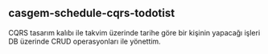 ## casgem-schedule-cqrs-todotist
CQRS tasarım kalıbı ile takvim üzerinde tarihe göre bir kişinin yapacağı işleri DB üzerinde CRUD operasyonları ile yönettim.
